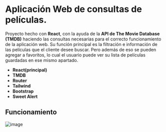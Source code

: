 # Aplicación Web de consultas de películas.

Proyecto hecho con **React**, con la ayuda de la **API de The Movie Database (TMDB)** haciendo las consultas necesarias para el correcto funcionamiento de la aplicación web.
Su función principal es la filtración e información de las películas que el cliente desee buscar. Pero además de eso se pueden agregar a favoritos, lo cual el usuario puede ver su lista de películas guardadas en ese mismo apartado.

- **React(principal)**
- **TMDB**
- **Router**
- **Tailwind**
- **Bootstrap**
- **Sweet Alert**

## Funcionamiento
![image](./src/components/gif-funcionamiento.gif)
